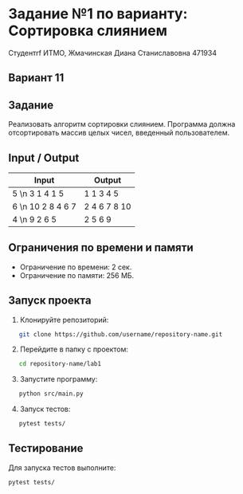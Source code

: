 # Задание №1 по варианту: Сортировка слиянием  
Студентrf ИТМО, Жмачинская Диана Станиславовна 471934

## Вариант 11

## Задание
Реализовать алгоритм сортировки слиянием. Программа должна отсортировать массив целых чисел, введенный пользователем.

## Input / Output

| Input    | Output |
|----------|--------|
| 5 \n 3 1 4 1 5 | 1 1 3 4 5 |
| 6 \n 10 2 8 4 6 7 | 2 4 6 7 8 10 |
| 4 \n 9 2 6 5 | 2 5 6 9 |

## Ограничения по времени и памяти

- Ограничение по времени: 2 сек.
- Ограничение по памяти: 256 МБ.

## Запуск проекта
1. Клонируйте репозиторий:
```bash
   git clone https://github.com/username/repository-name.git
``` 
2. Перейдите в папку с проектом:
```bash
   cd repository-name/lab1
```   
3. Запустите программу:
```bash
   python src/main.py
```   
4. Запуск тестов:
```bash
   pytest tests/
```   
## Тестирование
Для запуска тестов выполните:
```bash
pytest tests/
```
